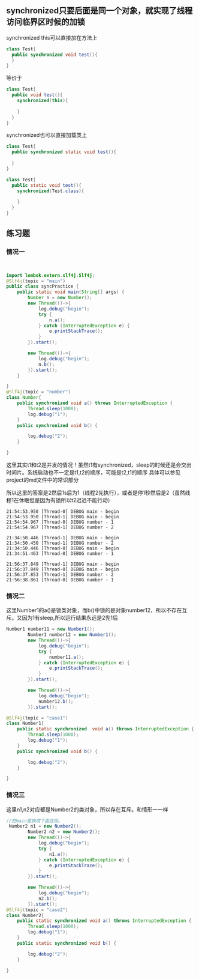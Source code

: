 ## synchronized只要后面是同一个对象，就实现了线程访问临界区时候的加锁
synchronized this可以直接加在方法上
```java
class Test{
  public synchronized void test(){
  }
}
```

等价于

```java
class Test{
  public void test(){
    synchronized(this){
    
    }
  }
}
```

synchronized也可以直接加载类上

```java
class Test{
  public synchronized static void test(){
  
  }
}
```

```java
class Test{
  public static void test(){
    synchronized(Test.class){
    
    }
  }
}
```


## 练习题
### 情况一
```java


import lombok.extern.slf4j.Slf4j;
@Slf4j(topic = "main")
public class syncPractice {
    public static void main(String[] args) {
        Number n = new Number();
        new Thread(()->{
            log.debug("begin");
            try {
                n.a();
            } catch (InterruptedException e) {
                e.printStackTrace();
            }
        }).start();

        new Thread(()->{
            log.debug("begin");
            n.b();
        }).start();
    }

}
@Slf4j(topic = "number")
class Number{
    public synchronized void a() throws InterruptedException {
        Thread.sleep(1000);
        log.debug("1");
    }
    public synchronized void b() {

        log.debug("2");
    }

}
```

这里其实t1和t2是并发的情况！虽然t1有synchronized，sleep的时候还是会交出时间片。系统启动也不一定是t1,t2的顺序，可能是t2,t1的顺序
具体可以参见project的md文件中的常识部分

所以这里的答案是2然后1s后为1（线程2先执行），或者是停1秒然后是2（虽然线程1在休眠但是因为有锁所以t2迟迟不能行动）

```
21:54:53.950 [Thread-0] DEBUG main - begin
21:54:53.950 [Thread-1] DEBUG main - begin
21:54:54.967 [Thread-0] DEBUG number - 1
21:54:54.967 [Thread-1] DEBUG number - 2
```
```
21:34:50.446 [Thread-1] DEBUG main - begin
21:34:50.450 [Thread-1] DEBUG number - 2
21:34:50.446 [Thread-0] DEBUG main - begin
21:34:51.463 [Thread-0] DEBUG number - 1
```
```
21:56:37.849 [Thread-1] DEBUG main - begin
21:56:37.849 [Thread-0] DEBUG main - begin
21:56:37.853 [Thread-1] DEBUG number - 2
21:56:38.861 [Thread-0] DEBUG number - 1
```

### 情况二
这里Number1的a()是锁类对象，而b()中锁的是对象number12，所以不存在互斥。又因为1有sleep,所以运行结果永远是2先1后
```java
Number1 number11 = new Number1();
        Number1 number12 = new Number1();
        new Thread(()->{
            log.debug("begin");
            try {
                number11.a();
            } catch (InterruptedException e) {
                e.printStackTrace();
            }
        }).start();

        new Thread(()->{
            log.debug("begin");
            number12.b();
        }).start();

@Slf4j(topic = "case1")
class Number1{
    public static synchronized  void a() throws InterruptedException {
        Thread.sleep(1000);
        log.debug("1");
    }
    public synchronized void b() {

        log.debug("2");
    }

}
```

### 情况三
这里n1,n2对应都是Number2的类对象，所以存在互斥。和情形一一样
```java
//把main里换成下面这段。
 Number2 n1 = new Number2();
        Number2 n2 = new Number2();
        new Thread(()->{
            log.debug("begin");
            try {
                n1.a();
            } catch (InterruptedException e) {
                e.printStackTrace();
            }
        }).start();

        new Thread(()->{
            log.debug("begin");
            n2.b();
        }).start();
@Slf4j(topic = "case2")
class Number2{
    public static synchronized void a() throws InterruptedException {
        Thread.sleep(1000);
        log.debug("1");
    }
    public static synchronized void b() {

        log.debug("2");
    }

}
```

